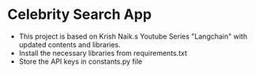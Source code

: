 # Celebrity Search App
- This project is based on Krish Naik.s Youtube Series "Langchain" with updated contents and libraries.
- Install the necessary libraries from requirements.txt
- Store the API keys in constants.py file

